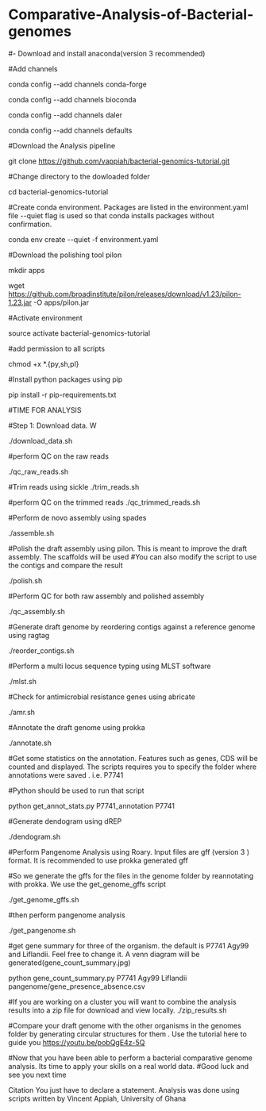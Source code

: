 # Comparative-Analysis-of-Bacterial-genomes


#- Download and install anaconda(version 3 recommended)

#Add channels

conda config --add channels conda-forge

conda config --add channels bioconda

conda config --add channels daler

conda config --add channels defaults

#Download the Analysis pipeline

git clone https://github.com/vappiah/bacterial-genomics-tutorial.git

#Change directory to the dowloaded folder

cd bacterial-genomics-tutorial

#Create conda environment. Packages are listed in the environment.yaml file --quiet flag is used so that conda installs packages without confirmation. 

conda env create --quiet -f environment.yaml

#Download the polishing tool pilon

mkdir apps

wget https://github.com/broadinstitute/pilon/releases/download/v1.23/pilon-1.23.jar -O apps/pilon.jar


#Activate environment

source activate bacterial-genomics-tutorial

#add permission to all scripts

chmod +x *.{py,sh,pl}

#Install python packages using pip

pip install -r pip-requirements.txt

#TIME FOR ANALYSIS

#Step 1: Download data. W

./download_data.sh

#perform QC on the raw reads

./qc_raw_reads.sh

#Trim reads using sickle
./trim_reads.sh

#perform QC on the trimmed reads
./qc_trimmed_reads.sh

#Perform de novo assembly using spades

./assemble.sh

#Polish the draft assembly using pilon. This is meant to improve the draft assembly. The scaffolds will be used
#You can also modify the script to use the contigs and compare the result 

./polish.sh

#Perform QC for both raw assembly and polished assembly

./qc_assembly.sh

#Generate draft genome by reordering contigs against a reference genome using ragtag

./reorder_contigs.sh

#Perform a multi locus sequence typing using MLST software

./mlst.sh

#Check for antimicrobial resistance genes using abricate

./amr.sh

#Annotate the draft genome using prokka

./annotate.sh

#Get some statistics on the annotation. Features such as genes, CDS will be counted and displayed. The scripts requires you to specify the folder where annotations were saved . i.e. P7741

#Python should be used to run that script

python get_annot_stats.py P7741_annotation P7741

#Generate dendogram using dREP

./dendogram.sh

#Perform Pangenome Analysis using Roary. Input files are gff (version 3 ) format. It is recommended to use prokka generated gff

#So we generate the gffs for the files in the genome folder by reannotating with prokka. We use the get_genome_gffs script

./get_genome_gffs.sh

#then perform pangenome analysis

./get_pangenome.sh

#get gene summary for three of the organism. the default is P7741 Agy99 and Liflandii. Feel free to change it. A venn diagram will be generated(gene_count_summary.jpg)

python gene_count_summary.py P7741 Agy99 Liflandii pangenome/gene_presence_absence.csv

#If you are working on a cluster you will want to combine the analysis results into a zip file for download and view locally. 
./zip_results.sh

#Compare your draft genome with the other organisms in the genomes folder by generating circular structures for them . Use the tutorial here to guide you https://youtu.be/pobQgE4z-5Q

#Now that you have been able to perform a bacterial comparative genome analysis. Its time to apply your skills on a real world data.
#Good luck and see you next time

Citation
You just have to declare a statement.
Analysis was done using scripts written by Vincent Appiah, University of Ghana
